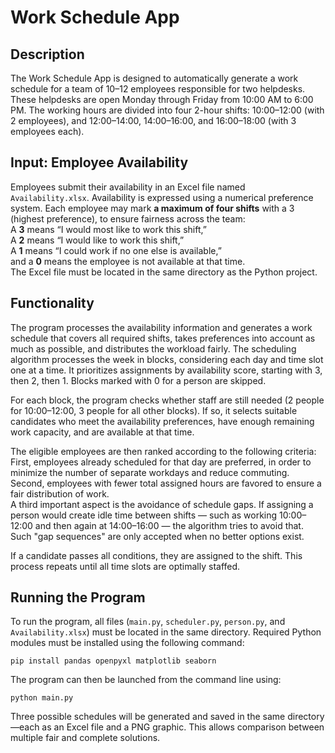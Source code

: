 # Work Schedule App
## Description

The Work Schedule App is designed to automatically generate a work schedule for a team of 10–12 employees responsible for two helpdesks. These helpdesks are open Monday through Friday from 10:00 AM to 6:00 PM. The working hours are divided into four 2-hour shifts: 10:00–12:00 (with 2 employees), and 12:00–14:00, 14:00–16:00, and 16:00–18:00 (with 3 employees each).

## Input: Employee Availability

Employees submit their availability in an Excel file named `Availability.xlsx`. Availability is expressed using a numerical preference system. Each employee may mark **a maximum of four shifts** with a 3 (highest preference), to ensure fairness across the team:  
A **3** means “I would most like to work this shift,”  
A **2** means “I would like to work this shift,”  
A **1** means “I could work if no one else is available,”  
and a **0** means the employee is not available at that time.  
The Excel file must be located in the same directory as the Python project.

## Functionality

The program processes the availability information and generates a work schedule that covers all required shifts, takes preferences into account as much as possible, and distributes the workload fairly. The scheduling algorithm processes the week in blocks, considering each day and time slot one at a time. It prioritizes assignments by availability score, starting with 3, then 2, then 1. Blocks marked with 0 for a person are skipped.

For each block, the program checks whether staff are still needed (2 people for 10:00–12:00, 3 people for all other blocks). If so, it selects suitable candidates who meet the availability preferences, have enough remaining work capacity, and are available at that time.

The eligible employees are then ranked according to the following criteria:  
First, employees already scheduled for that day are preferred, in order to minimize the number of separate workdays and reduce commuting.  
Second, employees with fewer total assigned hours are favored to ensure a fair distribution of work.  
A third important aspect is the avoidance of schedule gaps. If assigning a person would create idle time between shifts — such as working 10:00–12:00 and then again at 14:00–16:00 — the algorithm tries to avoid that. Such "gap sequences" are only accepted when no better options exist.

If a candidate passes all conditions, they are assigned to the shift. This process repeats until all time slots are optimally staffed.

## Running the Program

To run the program, all files (`main.py`, `scheduler.py`, `person.py`, and `Availability.xlsx`) must be located in the same directory. Required Python modules must be installed using the following command:

```
pip install pandas openpyxl matplotlib seaborn
```

The program can then be launched from the command line using:

```
python main.py
```

Three possible schedules will be generated and saved in the same directory—each as an Excel file and a PNG graphic. This allows comparison between multiple fair and complete solutions.

